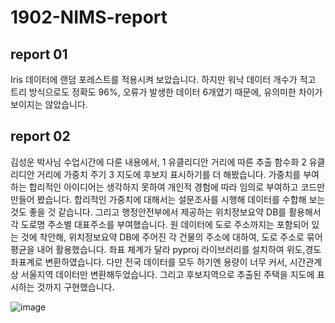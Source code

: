 # 1902-NIMS-report

## report 01

Iris 데이터에 랜덤 포레스트를 적용시켜 보았습니다. 하지만 워낙 데이터 개수가 적고 트리 방식으로도 정확도 96%, 오류가 발생한 데이터 6개였기 때문에, 유의미한 차이가 보이지는 않았습니다.

## report 02

김성운 박사님 수업시간에 다룬 내용에서, 1 유클리디안 거리에 따른 추출 함수화 2 유클리디안 거리에 가중치 주기 3 지도에 후보지 표시하기를 더 해봤습니다. 가중치를 부여하는 합리적인 아이디어는 생각하지 못하여 개인적 경험에 따라 임의로 부여하고 코드만 만들어 봤습니다. 합리적인 가중치에 대해서는 설문조사를 시행해 데이터를 수합해 보는 것도 좋을 것 같습니다. 그리고 행정안전부에서 제공하는 위치정보요약 DB를 활용해서 각 도로명 주소별 대표주소를 부여했습니다. 원 데이터에 도로 주소까지는 포함되어 있는 것에 착안해, 위치정보요약 DB에 주어진 각 건물의 주소에 대하여, 도로 주소로 묶어 평균을 내어 활용했습니다. 좌표 체계가 달라 pyproj 라이브러리를 설치하여 위도,경도 좌표계로 변환하였습니다. 다만 전국 데이터를 모두 하기엔 용량이 너무 커서, 시간관계상 서울지역 데이터만 변환해두었습니다. 그리고 후보지역으로 추출된 주택을 지도에 표시하는 것까지 구현했습니다. 

![image](https://user-images.githubusercontent.com/51018363/110056532-5b9b2400-7da2-11eb-89f0-1625673e2931.png)

